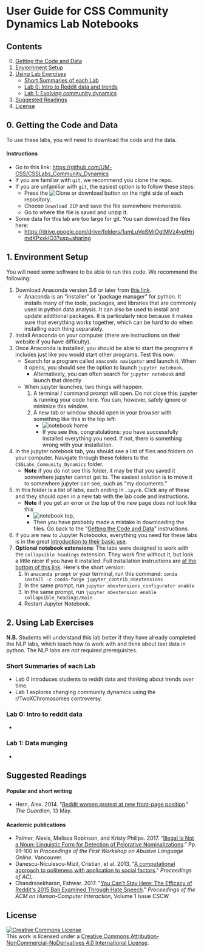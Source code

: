 # User Guide for CSS Community Dynamics Lab Notebooks

## Contents
0. [Getting the Code and Data](#download)
1. [Enviornment Setup](#setup)
2. [Using Lab Exercises](use)
    - [Short Summaries of each Lab](#summary)
    - [Lab 0: Intro to Reddit data and trends](#zero)
    - [Lab 1: Evolving community dynamics](#one)
3. [Suggested Readings](#readings)
4. [License](#license)    

## 0. Getting the Code and Data <a name="download"></a>
To use these labs, you will need to download the code and the data. 

#### Instructions
- Go to this link: https://github.com/UM-CSS/CSSLabs_Community_Dynamics
- If you are familiar with `git`, we recommend you clone the repo.
- If you are unfamiliar with `git`, the easiest option is to follow these steps:
    - Press the ![Clone or download](images/clone_or_download.png "Clone or download") button on the right side of each repository.
    - Choose `Download ZIP` and save the file somewhere memorable.
    - Go to where the file is saved and unzip it.
- Some data for this lab are too large for git. You can download the files here:
    - https://drive.google.com/drive/folders/1umLuVqSMrOgtMVz4ygtHrjmdKPxxkIO3?usp=sharing

## 1. Environment Setup <a name="setup"></a>
You will need some software to be able to run this code. We recommend the following:
1. Download Anaconda version 3.6 or later from [this link](https://www.anaconda.com/download/).
    - Anaconda is an "installer" or "package manager" for python. It installs many of the tools, packages, and libraries that are commonly used in python data analysis. It can also be used to install and update additional packages. It is particularly nice because it makes sure that everything works together, which can be hard to do when installing each thing separately. 
2. Install Anaconda on your computer (there are instructions on their website if you have difficulty).
3. Once Anaconda is installed, you should be able to start the programs it includes just like you would start other programs. Test this now:
    - Search for a program called `anaconda navigator` and launch it. When it opens, you should see the option to launch `jupyter notebook`.
        - Alternatively, you can often search for `jupyter notebook` and launch that directly 
    - When jupyter launches, two things will happen:
        1. A terminal / command prompt will open. Do not close this: jupyter is running your code here. You can, however, safely ignore or minimize this window.
        2. A new tab or window should open in your browser with something like this in the top left: 
            - ![notebook home](images/notebook_home.png "notebook home") 
            - If you see this, congratulations: you have successfully installed everything you need. If not, there is something wrong with your installation.
4. In the jupyter notebook tab, you should see a list of files and folders on your computer. Navigate through these folders to the `CSSLabs_Community_Dynamics` folder.
    - **Note** if you do not see this folder, it may be that you saved it somewhere jupyter cannot get to. The easiest solution is to move it to somewhere jupyter can see, such as "my documents." 
5. In this folder is a list of labs, each ending in `.ipynb`. Click any of these and they should open in a new tab with the lab code and instructions.
    - **Note** if you get an error or the top of the new page does not look like this 
        - ![notebook top](images/notebook_top.png "notebook top"), 
        - Then you have probably made a mistake in downloading the files. Go back to the "[Getting the Code and Data](#download)" instructions. 
6. If you are new to Jupyter Notebooks, everything you need for these labs is in the great [introduction to their basic use](http://nbviewer.jupyter.org/github/jupyter/notebook/blob/master/docs/source/examples/Notebook/Notebook%20Basics.ipynb).
7. **Optional notebook extensions**: The labs were designed to work with the `collapsible headings` extension. They work fine without it, but look a little nicer if you have it installed. Full installation instructions are [at the bottom of this link](https://github.com/ipython-contrib/jupyter_contrib_nbextensions). Here's the short version:
    1. In `anaconda prompt` or your terminal, run this command: `conda install -c conda-forge jupyter_contrib_nbextensions`
    2. In the same prompt, run `jupyter nbextensions_configurator enable`
    3. In the same prompt, run `jupyter nbextension enable collapsible_headings/main`
    2. Restart Jupyter Notebook.


## 2. Using Lab Exercises <a name="use"></a>
**N.B.** Students will understand this lab better if they have already completed the NLP labs, which teach how to work with and think about text data in python. The NLP labs are *not* required prerequisites.

### Short Summaries of each Lab <a name="summary"></a>
- Lab 0 introduces students to reddit data and thinking about trends over time.
- Lab 1 explores changing community dynamics using the r/TwoXChromosomes controversy.

### Lab 0: Intro to reddit data <a name="zero"></a>
- 

### Lab 1: Data munging <a name="one"></a>
-

## Suggested Readings <a name="readings"></a>

#### Popular and short writing
- Hern, Alex. 2014. "[Reddit women protest at new front-page position](https://www.theguardian.com/technology/2014/may/13/reddit-women-protest-front-page-subforum-subreddit-position)." *The Guardian*, 13 May.

#### Academic publications
- Palmer, Alexis, Melissa Robinson, and Kristy Philips. 2017. “[Illegal Is Not a Noun: Linguistic Form for Detection of Pejorative Nominalizations](http://www.aclweb.org/anthology/W17-3014).” Pp. 91–100 in *Proceedings of the First Workshop on Abusive Language Online.* Vancouver.
- Danescu-Niculescu-Mizil, Cristian, et al. 2013. "[A computational approach to politeness with application to social factors](https://www.cs.cornell.edu/~cristian/Politeness.html)." *Proceedings of ACL*.
- Chandrasekharan, Eshwar. 2017. "[You Can't Stay Here: The Efficacy of Reddit's 2015 Ban Examined Through Hate Speech](https://dl.acm.org/citation.cfm?id=3171581.3134666)." *Proceedings of the ACM on Human-Computer Interaction*, Volume 1 Issue CSCW. 


## License <a name="license"></a> 
[![Creative Commons License](https://i.creativecommons.org/l/by-nc-nd/4.0/88x31.png)](http://creativecommons.org/licenses/by-nc-nd/4.0/)  
This work is licensed under a [Creative Commons Attribution-NonCommercial-NoDerivatives 4.0 International License](http://creativecommons.org/licenses/by-nc-nd/4.0/).














